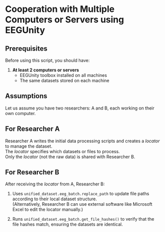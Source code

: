 # Cooperation with Multiple Computers or Servers using EEGUnity

## Prerequisites

Before using this script, you should have:

1. **At least 2 computers or servers**  
   - EEGUnity toolbox installed on all machines  
   - The same datasets stored on each machine

## Assumptions

Let us assume you have two researchers: A and B, each working on their own computer.

## For Researcher A

Researcher A writes the initial data processing scripts and creates a *locator* to manage the dataset.  
The *locator* specifies which datasets or files to process.  
Only the *locator* (not the raw data) is shared with Researcher B.

## For Researcher B

After receiving the *locator* from A, Researcher B:

1. Uses `unified_dataset.eeg_batch.replace_path` to update file paths according to their local dataset structure.  
   (Alternatively, Researcher B can use external software like Microsoft Excel to edit the locator manually.)

2. Runs `unified_dataset.eeg_batch.get_file_hashes()` to verify that the file hashes match, ensuring the datasets are identical.
